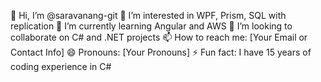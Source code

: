 👋 Hi, I’m @saravanang-git
👀 I’m interested in WPF, Prism, SQL with replication
🌱 I’m currently learning Angular and AWS
💞️ I’m looking to collaborate on C# and .NET projects
📫 How to reach me: [Your Email or Contact Info]
😄 Pronouns: [Your Pronouns]
⚡ Fun fact: I have 15 years of coding experience in C#
